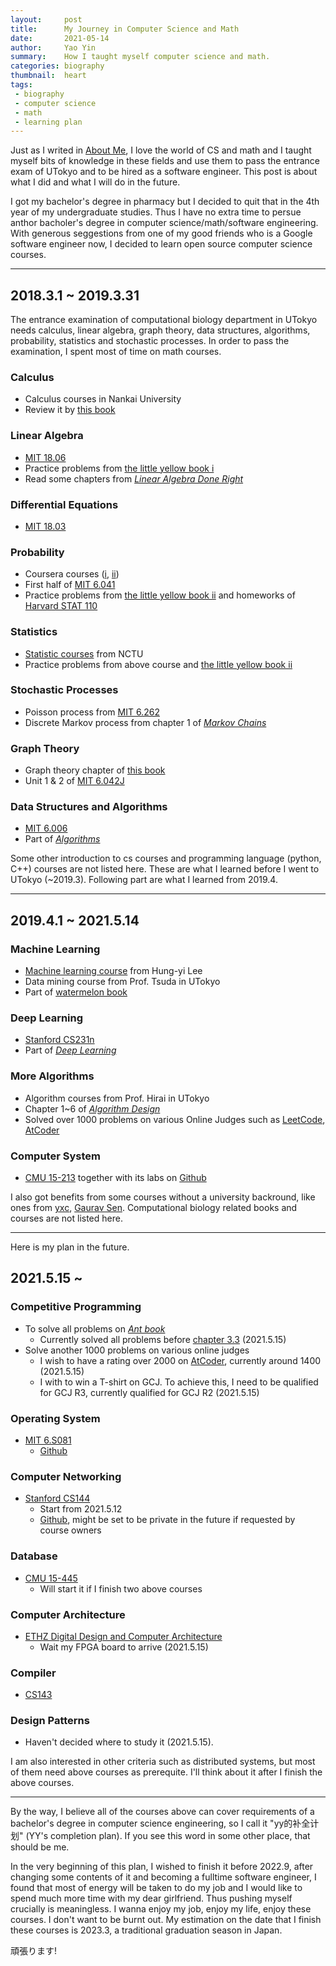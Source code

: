 ```yaml
---
layout:     post
title:      My Journey in Computer Science and Math
date:       2021-05-14
author:     Yao Yin
summary:    How I taught myself computer science and math.
categories: biography
thumbnail:  heart
tags:
 - biography
 - computer science
 - math
 - learning plan
---
```


Just as I writed in [About Me](2021-05-14-about-me.md), I love the world of CS and math and I taught myself bits of knowledge in these fields and use them to pass the entrance exam of UTokyo and to be hired as a software engineer. This post is about what I did and what I will do in the future.  

I got my bachelor's degree in pharmacy but I decided to quit that in the 4th year of my undergraduate studies. Thus I have no extra time to persue anthor bacholer's degree in computer science/math/software engineering. With generous seggestions from one of my good friends who is a Google software engineer now, I decided to learn open source computer science courses.

___

## 2018.3.1 ~ 2019.3.31

The entrance examination of computational biology department in UTokyo needs calculus, linear algebra, graph theory, data structures, algorithms, probability, statistics and stochastic processes. In order to pass the examination, I spent most of time on math courses.

### Calculus

- Calculus courses in Nankai University
- Review it by [this book](https://book.douban.com/subject/2025549/)

### Linear Algebra

- [MIT 18.06](https://ocw.mit.edu/courses/mathematics/18-06-linear-algebra-spring-2010/)
- Practice problems from [the little yellow book i](https://www.amazon.co.jp/%E6%BC%94%E7%BF%92-%E5%A4%A7%E5%AD%A6%E9%99%A2%E5%85%A5%E8%A9%A6%E5%95%8F%E9%A1%8C-%E6%95%B0%E5%AD%A6-%E5%A7%AB%E9%87%8E-%E4%BF%8A%E4%B8%80/dp/478191361X)
- Read some chapters from [*Linear Algebra Done Right*](https://linear.axler.net/)

### Differential Equations

- [MIT 18.03](https://ocw.mit.edu/courses/mathematics/18-03-differential-equations-spring-2010/)

### Probability

- Coursera courses ([i](https://zh.coursera.org/learn/prob1), [ii](https://zh.coursera.org/learn/prob2))
- First half of [MIT 6.041](https://ocw.mit.edu/courses/electrical-engineering-and-computer-science/6-041-probabilistic-systems-analysis-and-applied-probability-fall-2010/)
- Practice problems from [the little yellow book ii](https://www.amazon.co.jp/-/en/%E5%A7%AB%E9%87%8E-%E4%BF%8A%E4%B8%80/dp/4781913717/ref=pd_lpo_14_t_0/356-4596967-6851831?_encoding=UTF8&pd_rd_i=4781913717&pd_rd_r=0a1217f4-6984-4c97-a56e-5da767cebea1&pd_rd_w=c2JPG&pd_rd_wg=VzFDT&pf_rd_p=dc0198fa-c371-4787-b1e2-96ed0e4d45e8&pf_rd_r=0XRTYSGETW6N8X5W01JN&psc=1&refRID=0XRTYSGETW6N8X5W01JN) and homeworks of [Harvard STAT 110](https://projects.iq.harvard.edu/stat110/home)

### Statistics

- [Statistic courses](https://www.youtube.com/watch?v=dgG9Q7VyRb0) from NCTU
- Practice problems from above course and [the little yellow book ii](https://www.amazon.co.jp/-/en/%E5%A7%AB%E9%87%8E-%E4%BF%8A%E4%B8%80/dp/4781913717/ref=pd_lpo_14_t_0/356-4596967-6851831?_encoding=UTF8&pd_rd_i=4781913717&pd_rd_r=0a1217f4-6984-4c97-a56e-5da767cebea1&pd_rd_w=c2JPG&pd_rd_wg=VzFDT&pf_rd_p=dc0198fa-c371-4787-b1e2-96ed0e4d45e8&pf_rd_r=0XRTYSGETW6N8X5W01JN&psc=1&refRID=0XRTYSGETW6N8X5W01JN)

### Stochastic Processes

- Poisson process from [MIT 6.262](https://ocw.mit.edu/courses/electrical-engineering-and-computer-science/6-262-discrete-stochastic-processes-spring-2011/)
- Discrete Markov process from chapter 1 of [*Markov Chains*](https://www.amazon.co.jp/Markov-Cambridge-Statistical-Probabilistic-Mathematics/dp/0521633966)

### Graph Theory

- Graph theory chapter of [this book](https://book.douban.com/subject/1245789/)
- Unit 1 & 2 of [MIT 6.042J](https://ocw.mit.edu/courses/electrical-engineering-and-computer-science/6-042j-mathematics-for-computer-science-spring-2015/index.htm)

### Data Structures and Algorithms

- [MIT 6.006](https://ocw.mit.edu/courses/electrical-engineering-and-computer-science/6-006-introduction-to-algorithms-fall-2011/)
- Part of [*Algorithms*](https://algs4.cs.princeton.edu/home/)

Some other introduction to cs courses and programming language (python, C++) courses are not listed here. These are what I learned before I went to UTokyo (~2019.3). Following part are what I learned from 2019.4.

___

## 2019.4.1 ~ 2021.5.14

### Machine Learning

- [Machine learning course](https://speech.ee.ntu.edu.tw/~hylee/ml/2019-spring.html) from Hung-yi Lee
- Data mining course from Prof. Tsuda in UTokyo
- Part of [watermelon book](https://book.douban.com/subject/26708119/)

### Deep Learning

- [Stanford CS231n](http://cs231n.stanford.edu/2017/)
- Part of [*Deep Learning*](https://www.deeplearningbook.org/)

### More Algorithms

- Algorithm courses from Prof. Hirai in UTokyo
- Chapter 1~6 of [*Algorithm Design*](https://www.amazon.com/gp/product/0321295358/ref=as_li_qf_sp_asin_il_tl?ie=UTF8&tag=kleinberg-tardos-20&linkCode=as2&camp=1789&creative=9325&creativeASIN=0321295358)
- Solved over 1000 problems on various Online Judges such as [LeetCode](https://leetcode.com/Yao_Yin/), [AtCoder](https://atcoder.jp/users/Solored)

### Computer System

- [CMU 15-213](http://www.cs.cmu.edu/afs/cs/academic/class/15213-f15/www/) together with its labs on [Github](https://github.com/yao-yin/CSAPP-labs)

I also got benefits from some courses without a university backround, like ones from [yxc](https://space.bilibili.com/7836741?from=search&seid=11413859523024460719), [Gaurav Sen](https://www.youtube.com/channel/UCRPMAqdtSgd0Ipeef7iFsKw). Computational biology related books and courses are not listed here.

___

Here is my plan in the future.

## 2021.5.15 ~

### Competitive Programming

- To solve all problems on [*Ant book*](https://www.amazon.co.jp/%E3%83%97%E3%83%AD%E3%82%B0%E3%83%A9%E3%83%9F%E3%83%B3%E3%82%B0%E3%82%B3%E3%83%B3%E3%83%86%E3%82%B9%E3%83%88%E3%83%81%E3%83%A3%E3%83%AC%E3%83%B3%E3%82%B8%E3%83%96%E3%83%83%E3%82%AF-%E7%AC%AC2%E7%89%88-%EF%BD%9E%E5%95%8F%E9%A1%8C%E8%A7%A3%E6%B1%BA%E3%81%AE%E3%82%A2%E3%83%AB%E3%82%B4%E3%83%AA%E3%82%BA%E3%83%A0%E6%B4%BB%E7%94%A8%E5%8A%9B%E3%81%A8%E3%82%B3%E3%83%BC%E3%83%87%E3%82%A3%E3%83%B3%E3%82%B0%E3%83%86%E3%82%AF%E3%83%8B%E3%83%83%E3%82%AF%E3%82%92%E9%8D%9B%E3%81%88%E3%82%8B%EF%BD%9E-%E7%A7%8B%E8%91%89%E6%8B%93%E5%93%89/dp/4839941068)
  - Currently solved all problems before [chapter 3.3](https://vjudge.net/article/46) (2021.5.15)
- Solve another 1000 problems on various online judges
  - I wish to have a rating over 2000 on [AtCoder](https://atcoder.jp/), currently around 1400 (2021.5.15)
  - I with to win a T-shirt on GCJ. To achieve this, I need to be qualified for GCJ R3, currently qualified for GCJ R2 (2021.5.15)

### Operating System

- [MIT 6.S081](https://pdos.csail.mit.edu/6.S081/2020/)
  - [Github](https://github.com/yao-yin/xv6-labs-2020)

### Computer Networking

- [Stanford CS144](https://cs144.github.io/)
  - Start from 2021.5.12
  - [Github](https://github.com/yao-yin/sponge), might be set to be private in the future if requested by course owners

### Database

- [CMU 15-445](https://15445.courses.cs.cmu.edu/fall2019/)
  - Will start it if I finish two above courses
  
### Computer Architecture

- [ETHZ Digital Design and Computer Architecture](https://safari.ethz.ch/digitaltechnik/spring2020/doku.php?id=labs)
  - Wait my FPGA board to arrive (2021.5.15)

### Compiler

- [CS143](https://web.stanford.edu/class/cs143/)
  
### Design Patterns

- Haven't decided where to study it (2021.5.15).

I am also interested in other criteria such as distributed systems, but most of them need above courses as prerequite. I'll think about it after I finish the above courses.  

___

By the way, I believe all of the courses above can cover requirements of a bachelor's degree in computer science engineering, so I call it "yy的补全计划" (YY's completion plan). If you see this word in some other place, that should be me.  

In the very beginning of this plan, I wished to finish it before 2022.9, after changing some contents of it and becoming a fulltime software engineer, I found that most of energy will be taken to do my job and I would like to spend much more time with my dear girlfriend. Thus pushing myself crucially is meaningless. I wanna enjoy my job, enjoy my life, enjoy these courses. I don't want to be burnt out. My estimation on the date that I finish these courses is 2023.3, a traditional graduation season in Japan.

頑張ります!
